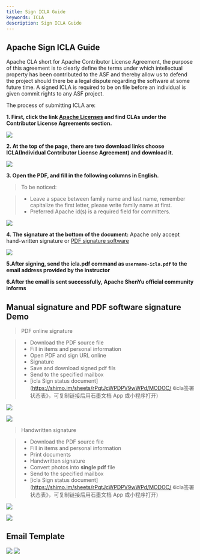 ```yaml
---
title: Sign ICLA Guide 
keywords: ICLA
description: Sign ICLA Guide
---
```

## Apache Sign ICLA Guide

Apache CLA short for Apache Contributor License Agreement, the purpose of this agreement is to clearly define the terms under which intellectual property has been contributed to the ASF and thereby allow us to defend the project should there be a legal dispute regarding the software at some future time. 
A signed ICLA is required to be on file before an individual is given commit rights to any ASF project. 

The process of submitting ICLA are:

**1. First, click the link [Apache Licenses](https://www.apache.org/licenses/#clas) and find CLAs under the Contributor License Agreements section.**

![](/img/soul/icla/1.png)

**2. At the top of the page, there are two download links choose ICLA(Individual Contributor License Agreement) and download it.**

![](/img/soul/icla/2.png)

**3. Open the PDF, and fill in the following columns in English.**

> To be noticed: 

> - Leave a space between family name and last name, remember capitalize the first letter, please write family name at first.
> - Preferred Apache id(s) is a required field for committers.

![](/img/soul/icla/icla-en3.png)

**4. The signature at the bottom of the document:** 
Apache only accept hand-written signature or [PDF signature software](https://pdf.yozocloud.cn/p/pdfaddsign)

![](/img/soul/icla/icla-en4.png)

**5.After signing, send the icla.pdf command as `username-icla.pdf` to the email address provided by the instructor**

**6.After the email is sent successfully, Apache ShenYu official community informs**

## Manual signature and PDF software signature Demo

> PDF online signature

> - Download the PDF source file
> - Fill in items and personal information
> - Open PDF and sign URL online
> - Signature
> - Save and download signed pdf fils
> - Send to the specified mailbox
> - [icla Sign status document](https://shimo.im/sheets/rPqtJcWPDPV9wWPd/MODOC/ 《icla签署状态表》，可复制链接后用石墨文档 App 或小程序打开)

![](/img/soul/icla/5.png)

![](/img/soul/icla/6.png)

> Handwritten signature

> - Download the PDF source file 
> - Fill in items and personal information
> - Print documents
> - Handwritten signature
> - Convert photos into **single pdf** file
> - Send to the specified mailbox
> - [icla Sign status document](https://shimo.im/sheets/rPqtJcWPDPV9wWPd/MODOC/ 《icla签署状态表》，可复制链接后用石墨文档 App 或小程序打开)

![](/img/soul/icla/7.png)

![](/img/soul/icla/8.png)

## Email Template
![](/img/soul/icla/11.png)
![](/img/soul/icla/10.png)